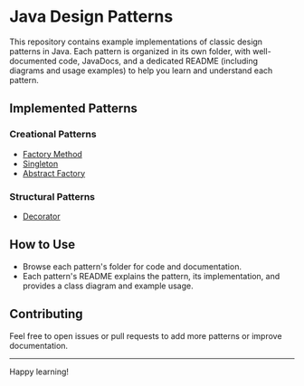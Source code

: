 # Java Design Patterns

This repository contains example implementations of classic design patterns in Java. Each pattern is organized in its own folder, with well-documented code, JavaDocs, and a dedicated README (including diagrams and usage examples) to help you learn and understand each pattern.

## Implemented Patterns

### Creational Patterns
- [Factory Method](src/main/java/creational/factory/README.md)
- [Singleton](src/main/java/creational/singleton/README.md)
- [Abstract Factory](src/main/java/creational/abstractfactory/README.md)

### Structural Patterns
- [Decorator](src/main/java/structural/decorator/README.md)

## How to Use
- Browse each pattern's folder for code and documentation.
- Each pattern's README explains the pattern, its implementation, and provides a class diagram and example usage.

## Contributing
Feel free to open issues or pull requests to add more patterns or improve documentation.

---

Happy learning!



